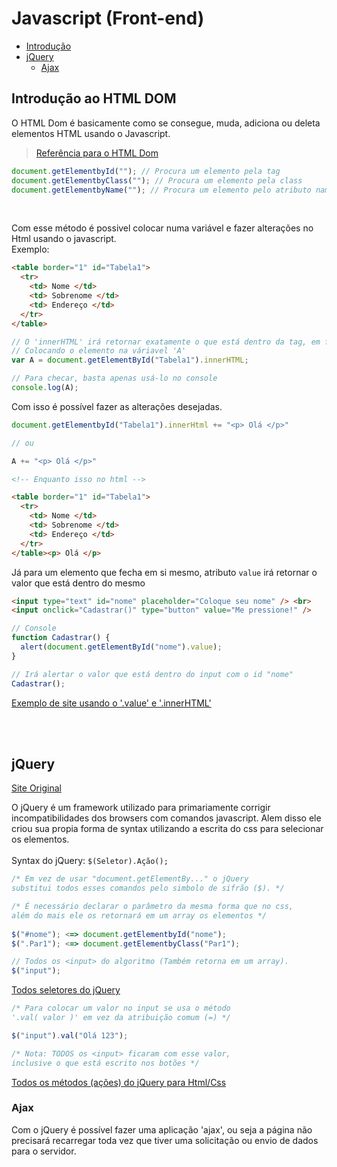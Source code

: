 # Javascript (Front-end)

* [Introdução](https://github.com/JoaoSodre/Programacao/blob/master/Front-End/Javascript%20(Front-end).md#introdu%C3%A7%C3%A3o-ao-html-dom)
* [jQuery](https://github.com/JoaoSodre/Programacao/blob/master/Front-End/Javascript%20(Front-end).md#jquery)
  * [Ajax](https://github.com/JoaoSodre/Programacao/blob/master/Front-End/Javascript%20(Front-end).md#ajax)

## Introdução ao HTML DOM

O HTML Dom é basicamente como se consegue, muda, adiciona ou deleta elementos HTML usando o Javascript.

> [Referência para o HTML Dom](https://www.w3schools.com/js/js_htmldom_document.asp)

```javascript
document.getElementbyId(""); // Procura um elemento pela tag
document.getElementbyClass(""); // Procura um elemento pela class
document.getElementbyName(""); // Procura um elemento pelo atributo name
```

<br>

Com esse método é possivel colocar numa variável e fazer alterações no Html usando o javascript.<br>
Exemplo:

```html
<table border="1" id="Tabela1">
  <tr>
    <td> Nome </td>
    <td> Sobrenome </td>
    <td> Endereço </td>
  </tr>
</table>
```

```javascript
// O 'innerHTML' irá retornar exatamente o que está dentro da tag, em forma de STRING.
// Colocando o elemento na váriavel 'A'
var A = document.getElementById("Tabela1").innerHTML;

// Para checar, basta apenas usá-lo no console
console.log(A);
```

Com isso é possível fazer as alterações desejadas.

```javascript
document.getElementbyId("Tabela1").innerHtml += "<p> Olá </p>"

// ou

A += "<p> Olá </p>"
```

```html
<!-- Enquanto isso no html -->

<table border="1" id="Tabela1">
  <tr>
    <td> Nome </td>
    <td> Sobrenome </td>
    <td> Endereço </td>
  </tr>
</table><p> Olá </p>
```

 Já para um elemento que fecha em si mesmo, atributo `value` irá retornar o valor que está dentro do mesmo

```html
<input type="text" id="nome" placeholder="Coloque seu nome" /> <br>
<input onclick="Cadastrar()" type="button" value="Me pressione!" />
```

```javascript
// Console
function Cadastrar() {
  alert(document.getElementById("nome").value);
}

// Irá alertar o valor que está dentro do input com o id "nome"
Cadastrar();
```

[Exemplo de site usando o '.value' e '.innerHTML'](https://github.com/JoaoSodre/Programacao/blob/master/Front-End/SitesAleatorios/Testando_DHtml.html)

<br><br>

## jQuery

[Site Original](https://jquery.com/)

O jQuery é um framework utilizado para primariamente corrigir incompatibilidades dos browsers com comandos javascript. Alem disso ele criou sua propia forma de syntax utilizando a escrita do css para selecionar os elementos.<br><br>
Syntax do jQuery: `$(Seletor).Ação();`

```javascript
/* Em vez de usar "document.getElementBy..." o jQuery 
substitui todos esses comandos pelo simbolo de sifrão ($). */

/* É necessário declarar o parâmetro da mesma forma que no css, 
além do mais ele os retornará em um array os elementos */
 
$("#nome"); <=> document.getElementbyId("nome");
$(".Par1"); <=> document.getElementbyClass("Par1");

// Todos os <input> do algoritmo (Também retorna em um array).
$("input");
```

[Todos seletores do jQuery](https://www.w3schools.com/jquery/jquery_ref_selectors.asp)

```javascript
/* Para colocar um valor no input se usa o método 
'.val( valor )' em vez da atribuição comum (=) */

$("input").val("Olá 123");

/* Nota: TODOS os <input> ficaram com esse valor,
inclusive o que está escrito nos botões */
```

[Todos os métodos (ações) do jQuery para Html/Css](https://www.w3schools.com/jquery/jquery_ref_html.asp)

### Ajax

Com o jQuery é possível fazer uma aplicação 'ajax', ou seja a página não precisará recarregar toda vez que tiver uma solicitação ou envio de dados para o servidor.
